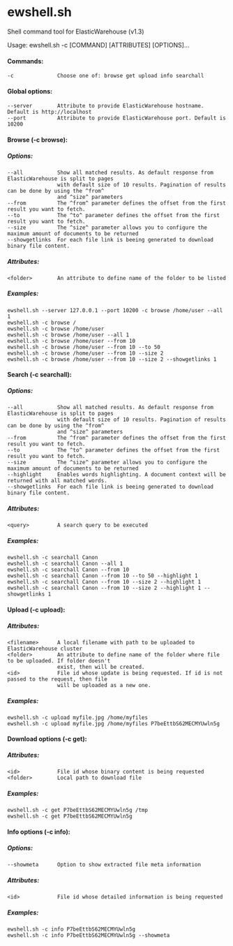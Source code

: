 # ewshell.sh

Shell command tool for ElasticWarehouse (v1.3)

Usage: ewshell.sh -c [COMMAND] [ATTRIBUTES] [OPTIONS]...

#### Commands:
    -c              Choose one of: browse get upload info searchall

#### Global options:
    --server        Attribute to provide ElasticWarehouse hostname. Default is http://localhost
    --port          Attribute to provide ElasticWarehouse port. Default is 10200

#### Browse (-c browse):
##### Options:
    --all           Show all matched results. As default response from ElasticWarehouse is split to pages 
                    with default size of 10 results. Pagination of results can be done by using the ^from^ 
                    and ^size^ parameters
    --from          The ^from^ parameter defines the offset from the first result you want to fetch. 
    --to            The ^to^ parameter defines the offset from the first result you want to fetch.
    --size          The ^size^ parameter allows you to configure the maximum amount of documents to be returned
    --showgetlinks  For each file link is beeing generated to download binary file content.
  
##### Attributes:
    <folder>        An attribute to define name of the folder to be listed

##### Examples:  
    ewshell.sh --server 127.0.0.1 --port 10200 -c browse /home/user --all 1
    ewshell.sh -c browse /
    ewshell.sh -c browse /home/user
    ewshell.sh -c browse /home/user --all 1
    ewshell.sh -c browse /home/user --from 10
    ewshell.sh -c browse /home/user --from 10 --to 50
    ewshell.sh -c browse /home/user --from 10 --size 2
    ewshell.sh -c browse /home/user --from 10 --size 2 --showgetlinks 1

#### Search (-c searchall):
##### Options:
    --all           Show all matched results. As default response from ElasticWarehouse is split to pages 
                    with default size of 10 results. Pagination of results can be done by using the ^from^ 
                    and ^size^ parameters
    --from          The ^from^ parameter defines the offset from the first result you want to fetch. 
    --to            The ^to^ parameter defines the offset from the first result you want to fetch.
    --size          The ^size^ parameter allows you to configure the maximum amount of documents to be returned
    --highlight     Enables words highlighting. A document context will be returned with all matched words.
    --showgetlinks  For each file link is beeing generated to download binary file content.
  
##### Attributes:
    <query>         A search query to be executed
  
##### Examples:  
    ewshell.sh -c searchall Canon
    ewshell.sh -c searchall Canon --all 1
    ewshell.sh -c searchall Canon --from 10
    ewshell.sh -c searchall Canon --from 10 --to 50 --highlight 1
    ewshell.sh -c searchall Canon --from 10 --size 2 --highlight 1 
    ewshell.sh -c searchall Canon --from 10 --size 2 --highlight 1 --showgetlinks 1

#### Upload (-c upload):
##### Attributes:
    <filename>      A local filename with path to be uploaded to ElasticWarehouse cluster
    <folder>        An attribute to define name of the folder where file to be uploaded. If folder doesn't 
                    exist, then will be created.
    <id>            File id whose update is being requested. If id is not passed to the request, then file 
                    will be uploaded as a new one.

##### Examples:  
    ewshell.sh -c upload myfile.jpg /home/myfiles
    ewshell.sh -c upload myfile.jpg /home/myfiles P7beEttbS62MECMYUwln5g

#### Download options (-c get):
##### Attributes:
    <id>            File id whose binary content is being requested
    <folder>        Local path to download file

##### Examples:  
    ewshell.sh -c get P7beEttbS62MECMYUwln5g /tmp
    ewshell.sh -c get P7beEttbS62MECMYUwln5g

#### Info options (-c info):
##### Options:
    --showmeta      Option to show extracted file meta information 

##### Attributes:
    <id>            File id whose detailed information is being requested

##### Examples:  
    ewshell.sh -c info P7beEttbS62MECMYUwln5g
    ewshell.sh -c info P7beEttbS62MECMYUwln5g --showmeta